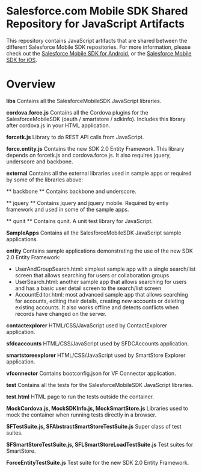 # Salesforce.com Mobile SDK Shared Repository for JavaScript Artifacts
This repository contains JavaScript artifacts that are shared between the different Salesforce Mobile SDK repositories. 
For more information, please check out the [Salesforce Mobile SDK for Android](https://github.com/forcedotcom/SalesforceMobileSDK-Android/), or the [Salesforce Mobile SDK for iOS](https://github.com/forcedotcom/SalesforceMobileSDK-iOS).

Overview
==
__libs__
Contains all the SalesforceMobileSDK JavaScript libraries.

**cordova.force.js**
Contains all the Cordova plugins for the SalesforceMobileSDK (oauth / smartstore / sdkinfo).
Includes this library after cordova.js in your HTML application.

**forcetk.js**
Library to do REST API calls from JavaScript.

**force.entity.js**
Contains the new SDK 2.0 Entity Framework. 
This library depends on forcetk.js and cordova.force.js. It also requires jquery, underscore and backbone.


__external__
Contains all the external libraries used in sample apps or required by some of the libraries above:

** backbone **
Contains backbone and underscore.

** jquery **
Contains jquery and jquery mobile.
Required by entiy framework and used in some of the sample apps.

** qunit ** 
Contains qunit. A unit test library for JavaScript.

__SampleApps__
Contains all the SalesforceMobileSDK JavaScript sample applications.

**entity**
Contains sample applications demonstrating the use of the new SDK 2.0 Entity Framework:
* UserAndGroupSearch.html: simplest sample app with a single search/list screen that allows searching for users or collaboration groups
* UserSearch.html: another sample app that allows searching for users and has a basic user detail screen to the search/list screen
* AccountEditor.html: most advanced sample app that allows searching for accounts, editing their details, creating new accounts or deleting existing accounts. It also works offline and detects conflicts when records have changed on the server.

**contactexplorer**
HTML/CSS/JavaScript used by ContactExplorer application.

**sfdcaccounts**
HTML/CSS/JavaScript used by SFDCAccounts application.

**smartstoreexplorer**
HTML/CSS/JavaScript used by SmartStore Explorer application.

**vfconnector**
Contains bootconfig.json for VF Connector application.

__test__
Contains all the tests for the SalesforceMobileSDK JavaScript libraries.

**test.html**
HTML page to run the tests outside the container.

**MockCordova.js, MockSDKInfo.js, MockSmartStore.js**
Libraries used to mock the container when running tests directly in a browser.

**SFTestSuite.js, SFAbstractSmartStoreTestSuite.js**
Super class of test suites.

**SFSmartStoreTestSuite.js, SFLSmartStoreLoadTestSuite.js**
Test suites for SmartStore.

**ForceEntityTestSuite.js**
Test suite for the new SDK 2.0 Entity Framework.
